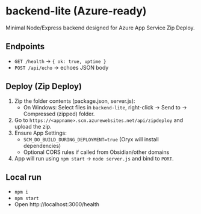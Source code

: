 # backend-lite (Azure-ready)

Minimal Node/Express backend designed for Azure App Service Zip Deploy.

## Endpoints
- `GET /health` → `{ ok: true, uptime }`
- `POST /api/echo` → echoes JSON body

## Deploy (Zip Deploy)
1. Zip the folder contents (package.json, server.js):
   - On Windows: Select files in `backend-lite`, right-click → Send to → Compressed (zipped) folder.
2. Go to `https://<appname>.scm.azurewebsites.net/api/zipdeploy` and upload the zip.
3. Ensure App Settings:
   - `SCM_DO_BUILD_DURING_DEPLOYMENT=true` (Oryx will install dependencies)
   - Optional CORS rules if called from Obsidian/other domains
4. App will run using `npm start` → `node server.js` and bind to `PORT`.

## Local run
- `npm i`
- `npm start`
- Open http://localhost:3000/health
